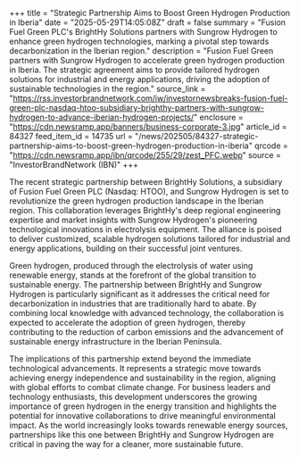 +++
title = "Strategic Partnership Aims to Boost Green Hydrogen Production in Iberia"
date = "2025-05-29T14:05:08Z"
draft = false
summary = "Fusion Fuel Green PLC's BrightHy Solutions partners with Sungrow Hydrogen to enhance green hydrogen technologies, marking a pivotal step towards decarbonization in the Iberian region."
description = "Fusion Fuel Green partners with Sungrow Hydrogen to accelerate green hydrogen production in Iberia. The strategic agreement aims to provide tailored hydrogen solutions for industrial and energy applications, driving the adoption of sustainable technologies in the region."
source_link = "https://rss.investorbrandnetwork.com/iw/investornewsbreaks-fusion-fuel-green-plc-nasdaq-htoo-subsidiary-brighthy-partners-with-sungrow-hydrogen-to-advance-iberian-hydrogen-projects/"
enclosure = "https://cdn.newsramp.app/banners/business-corporate-3.jpg"
article_id = 84327
feed_item_id = 14735
url = "/news/202505/84327-strategic-partnership-aims-to-boost-green-hydrogen-production-in-iberia"
qrcode = "https://cdn.newsramp.app/ibn/qrcode/255/29/zest_PFC.webp"
source = "InvestorBrandNetwork (IBN)"
+++

<p>The recent strategic partnership between BrightHy Solutions, a subsidiary of Fusion Fuel Green PLC (Nasdaq: HTOO), and Sungrow Hydrogen is set to revolutionize the green hydrogen production landscape in the Iberian region. This collaboration leverages BrightHy's deep regional engineering expertise and market insights with Sungrow Hydrogen's pioneering technological innovations in electrolysis equipment. The alliance is poised to deliver customized, scalable hydrogen solutions tailored for industrial and energy applications, building on their successful joint ventures.</p><p>Green hydrogen, produced through the electrolysis of water using renewable energy, stands at the forefront of the global transition to sustainable energy. The partnership between BrightHy and Sungrow Hydrogen is particularly significant as it addresses the critical need for decarbonization in industries that are traditionally hard to abate. By combining local knowledge with advanced technology, the collaboration is expected to accelerate the adoption of green hydrogen, thereby contributing to the reduction of carbon emissions and the advancement of sustainable energy infrastructure in the Iberian Peninsula.</p><p>The implications of this partnership extend beyond the immediate technological advancements. It represents a strategic move towards achieving energy independence and sustainability in the region, aligning with global efforts to combat climate change. For business leaders and technology enthusiasts, this development underscores the growing importance of green hydrogen in the energy transition and highlights the potential for innovative collaborations to drive meaningful environmental impact. As the world increasingly looks towards renewable energy sources, partnerships like this one between BrightHy and Sungrow Hydrogen are critical in paving the way for a cleaner, more sustainable future.</p>